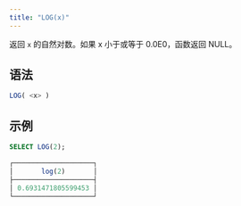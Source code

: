 ```yaml
---
title: "LOG(x)"
---
```


返回 `x` 的自然对数。如果 x 小于或等于 0.0E0，函数返回 NULL。

## 语法

```sql
LOG( <x> )
```

## 示例

```sql
SELECT LOG(2);

┌────────────────────┐
│       log(2)       │
├────────────────────┤
│ 0.6931471805599453 │
└────────────────────┘
```